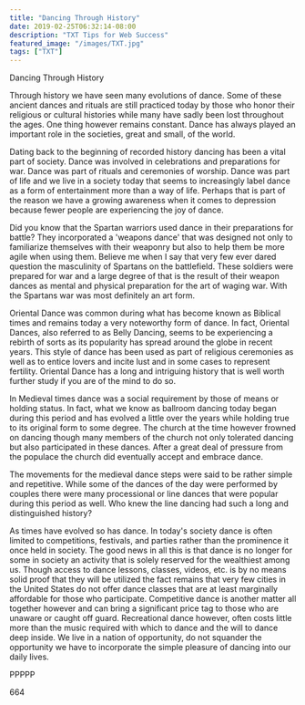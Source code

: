 ```yaml
---
title: "Dancing Through History"
date: 2019-02-25T06:32:14-08:00
description: "TXT Tips for Web Success"
featured_image: "/images/TXT.jpg"
tags: ["TXT"]
---
```


Dancing Through History

Through history we have seen many evolutions of dance. Some of these ancient dances and rituals are still practiced today by those who honor their religious or cultural histories while many have sadly been lost throughout the ages. One thing however remains constant. Dance has always played an important role in the societies, great and small, of the world.

Dating back to the beginning of recorded history dancing has been a vital part of society. Dance was involved in celebrations and preparations for war. Dance was part of rituals and ceremonies of worship. Dance was part of life and we live in a society today that seems to increasingly label dance as a form of entertainment more than a way of life. Perhaps that is part of the reason we have a growing awareness when it comes to depression because fewer people are experiencing the joy of dance.

Did you know that the Spartan warriors used dance in their preparations for battle? They incorporated a 'weapons dance' that was designed not only to familiarize themselves with their weaponry but also to help them be more agile when using them. Believe me when I say that very few ever dared question the masculinity of Spartans on the battlefield. These soldiers were prepared for war and a large degree of that is the result of their weapon dances as mental and physical preparation for the art of waging war. With the Spartans war was most definitely an art form.

Oriental Dance was common during what has become known as Biblical times and remains today a very noteworthy form of dance. In fact, Oriental Dances, also referred to as Belly Dancing, seems to be experiencing a rebirth of sorts as its popularity has spread around the globe in recent years. This style of dance has been used as part of religious ceremonies as well as to entice lovers and incite lust and in some cases to represent fertility. Oriental Dance has a long and intriguing history that is well worth further study if you are of the mind to do so.

In Medieval times dance was a social requirement by those of means or holding status. In fact, what we know as ballroom dancing today began during this period and has evolved a little over the years while holding true to its original form to some degree. The church at the time however frowned on dancing though many members of the church not only tolerated dancing but also participated in these dances. After a great deal of pressure from the populace the church did eventually accept and embrace dance. 

The movements for the medieval dance steps were said to be rather simple and repetitive. While some of the dances of the day were performed by couples there were many processional or line dances that were popular during this period as well. Who knew the line dancing had such a long and distinguished history? 

As times have evolved so has dance. In today's society dance is often limited to competitions, festivals, and parties rather than the prominence it once held in society. The good news in all this is that dance is no longer for some in society an activity that is solely reserved for the wealthiest among us. Though access to dance lessons, classes, videos, etc. is by no means solid proof that they will be utilized the fact remains that very few cities in the United States do not offer dance classes that are at least marginally affordable for those who participate. Competitive dance is another matter all together however and can bring a significant price tag to those who are unaware or caught off guard. Recreational dance however, often costs little more than the music required with which to dance and the will to dance deep inside. We live in a nation of opportunity, do not squander the opportunity we have to incorporate the simple pleasure of dancing into our daily lives.

PPPPP

664



